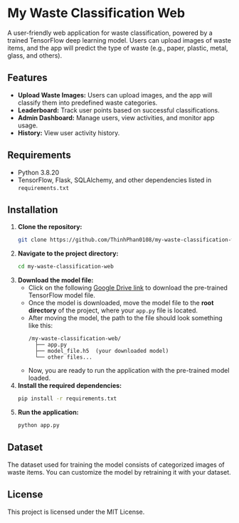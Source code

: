 # My Waste Classification Web

A user-friendly web application for waste classification, powered by a trained TensorFlow deep learning model. Users can upload images of waste items, and the app will predict the type of waste (e.g., paper, plastic, metal, glass, and others).

## Features
- **Upload Waste Images:** Users can upload images, and the app will classify them into predefined waste categories.
- **Leaderboard:** Track user points based on successful classifications.
- **Admin Dashboard:** Manage users, view activities, and monitor app usage.
- **History:** View user activity history.

## Requirements
- Python 3.8.20
- TensorFlow, Flask, SQLAlchemy, and other dependencies listed in `requirements.txt`

## Installation
1. **Clone the repository:**
   ```bash
   git clone https://github.com/ThinhPhan0108/my-waste-classification-web.git
2. **Navigate to the project directory:**
   ```bash
   cd my-waste-classification-web
3. **Download the model file:**
   - Click on the following [Google Drive link](https://drive.google.com/file/d/1rtxHkF5zr6nuqOwVGkcZwDowgArZnhLH/view?usp=sharing) to download the pre-trained TensorFlow model file.
   - Once the model is downloaded, move the model file to the **root directory** of the project, where your `app.py` file is located.
   - After moving the model, the path to the file should look something like this:
     ```
     /my-waste-classification-web/
       ├── app.py
       ├── model_file.h5  (your downloaded model)
       └── other files...
     ```
   - Now, you are ready to run the application with the pre-trained model loaded.
4. **Install the required dependencies:**
   ```bash
   pip install -r requirements.txt
5. **Run the application:**
   ```bash
   python app.py
   
## Dataset
The dataset used for training the model consists of categorized images of waste items. You can customize the model by retraining it with your dataset.

## License
This project is licensed under the MIT License.
